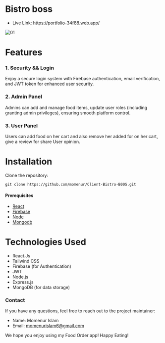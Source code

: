 # Bistro boss
- Live Link: https://portfolio-34f88.web.app/

![01](https://github.com/momenur/bistro-boss-client/assets/115945613/513b3e17-ed58-4b26-9ee5-d38db551a986)



# Features
### 1. Security && Login
Enjoy a secure login system with Firebase authentication, email verification, and JWT token for enhanced user security.

### 2. Admin Panel
Admins can add and manage food items, update user roles (including granting admin privileges), ensuring smooth platform control.

### 3. User Panel
Users can add food on her cart and also remove her added for on her cart, give a review for share User opinion.


# Installation
Clone the repository:

```
git clone https://github.com/momenur/Client-Bistro-B00S.git
```
#### Prerequisites

- [React](https://react.dev)
- [Firebase](https://console.firebase.google.com)
- [Node](https://nodejs.org/en/)
- [Mongodb](https://www.mongodb.com/)

# Technologies Used
- React.Js
- Tailwind CSS
- Firebase (for Authentication)
- JWT
- Node.js
- Express.js
- MongoDB (for data storage)

  
### Contact
If you have any questions, feel free to reach out to the project maintainer:

- Name: Momenur Islam
- Email: momenurislam6@gmail.com

We hope you enjoy using my Food Order app! Happy Eating!


